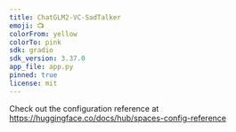 ```yaml
---
title: ChatGLM2-VC-SadTalker
emoji: 📺
colorFrom: yellow
colorTo: pink
sdk: gradio
sdk_version: 3.37.0
app_file: app.py
pinned: true
license: mit
---
```



Check out the configuration reference at https://huggingface.co/docs/hub/spaces-config-reference
